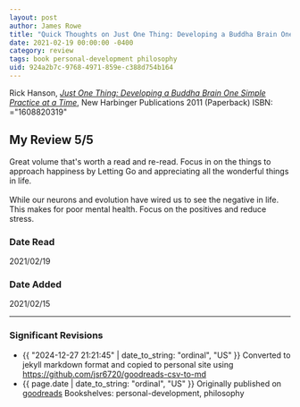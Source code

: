 ```yaml
---
layout: post
author: James Rowe
title: "Quick Thoughts on Just One Thing: Developing a Buddha Brain One Simple Practice at a Time"
date: 2021-02-19 00:00:00 -0400
category: review
tags: book personal-development philosophy
uid: 924a2b7c-9768-4971-859e-c388d754b164
---
```


Rick Hanson, *[Just One Thing: Developing a Buddha Brain One Simple Practice at a Time](https://www.goodreads.com/book/show/11276139)*,  New Harbinger Publications 2011 (Paperback) ISBN: ="1608820319"

## My Review 5/5

Great volume that's worth a read and re-read. Focus in on the things to approach happiness by Letting Go and appreciating all the wonderful things in life.<br/><br/>While our neurons and evolution have wired us to see the negative in life. This makes for poor mental health. Focus on the positives and reduce stress.

### Date Read
2021/02/19

### Date Added
2021/02/15

---

### Significant Revisions

- {{ "2024-12-27 21:21:45" | date_to_string: "ordinal", "US" }} Converted to jekyll markdown format and copied to personal site using <https://github.com/jsr6720/goodreads-csv-to-md>
- {{ page.date | date_to_string: "ordinal", "US" }} Originally published on [goodreads](https://www.goodreads.com) Bookshelves: personal-development, philosophy